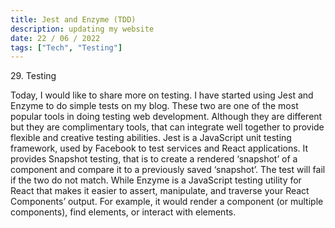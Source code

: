 ```yaml
---
title: Jest and Enzyme (TDD)
description: updating my website
date: 22 / 06 / 2022
tags: ["Tech", "Testing"]
---
```


<p>29. Testing</p>

<p> 
Today, I would like to share more on testing. I have started using Jest and Enzyme to do simple tests on my blog. These two are one of the most popular tools in doing testing web development. Although they are different but they are complimentary tools, that can integrate well together to provide flexible and creative testing abilities. Jest is a JavaScript unit testing framework, used by Facebook to test services and React applications. It provides Snapshot testing, that is to create a rendered ‘snapshot’ of a component and compare it to a previously saved ‘snapshot’. The test will fail if the two do not match. While Enzyme is a JavaScript testing utility for React that makes it easier to assert, manipulate, and traverse your React Components’ output. For example, it would render a component (or multiple components), find elements, or interact with elements.
</p>
<img src="/Blog/20220621.png" alt="">
